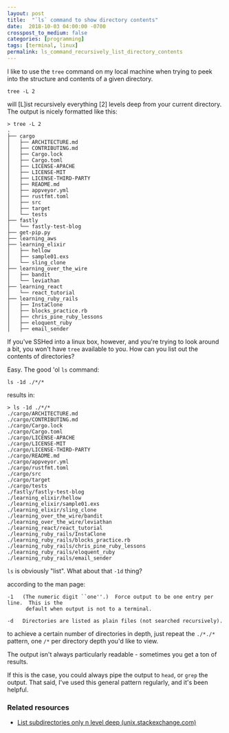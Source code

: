 ```yaml
---
layout: post
title:  "`ls` command to show directory contents"
date:  2018-10-03 04:00:00 -0700
crosspost_to_medium: false
categories: [programming]
tags: [terminal, linux]
permalink: ls_command_recursively_list_directory_contents
---
```


I like to use the `tree` command on my local machine when trying to peek into the structure and contents of a given directory.

```
tree -L 2
```

will [L]ist recursively everything [2] levels deep from your current directory. The output is nicely formatted like this:

```
> tree -L 2
.
├── cargo
│   ├── ARCHITECTURE.md
│   ├── CONTRIBUTING.md
│   ├── Cargo.lock
│   ├── Cargo.toml
│   ├── LICENSE-APACHE
│   ├── LICENSE-MIT
│   ├── LICENSE-THIRD-PARTY
│   ├── README.md
│   ├── appveyor.yml
│   ├── rustfmt.toml
│   ├── src
│   ├── target
│   └── tests
├── fastly
│   └── fastly-test-blog
├── get-pip.py
├── learning_aws
├── learning_elixir
│   ├── hellow
│   ├── sample01.exs
│   └── sling_clone
├── learning_over_the_wire
│   ├── bandit
│   └── leviathan
├── learning_react
│   └── react_tutorial
├── learning_ruby_rails
│   ├── InstaClone
│   ├── blocks_practice.rb
│   ├── chris_pine_ruby_lessons
│   ├── eloquent_ruby
│   ├── email_sender
```

If you've SSHed into a linux box, however, and you're trying to look around a bit, you won't have `tree` available to you. How can you list out the contents of directories?

Easy. The good 'ol `ls` command:

<!--more-->


```
ls -1d ./*/*
```

results in:


```
> ls -1d ./*/*
./cargo/ARCHITECTURE.md
./cargo/CONTRIBUTING.md
./cargo/Cargo.lock
./cargo/Cargo.toml
./cargo/LICENSE-APACHE
./cargo/LICENSE-MIT
./cargo/LICENSE-THIRD-PARTY
./cargo/README.md
./cargo/appveyor.yml
./cargo/rustfmt.toml
./cargo/src
./cargo/target
./cargo/tests
./fastly/fastly-test-blog
./learning_elixir/hellow
./learning_elixir/sample01.exs
./learning_elixir/sling_clone
./learning_over_the_wire/bandit
./learning_over_the_wire/leviathan
./learning_react/react_tutorial
./learning_ruby_rails/InstaClone
./learning_ruby_rails/blocks_practice.rb
./learning_ruby_rails/chris_pine_ruby_lessons
./learning_ruby_rails/eloquent_ruby
./learning_ruby_rails/email_sender
```

`ls` is obviously "list". What about that `-1d` thing?

according to the man page:

```
-1   (The numeric digit ``one''.)  Force output to be one entry per line.  This is the
      default when output is not to a terminal.
         
-d   Directories are listed as plain files (not searched recursively).
```

to achieve a certain number of directories in depth, just repeat the `./*./*` pattern, one `/*` per directory depth you'd like to view. 

The output isn't always particularly readable - sometimes you get a ton of results. 

If this is the case, you could always pipe the output to `head`, or `grep` the output. That said, I've used this general pattern regularly, and it's been helpful.


### Related resources

- [List subdirectories only n level deep (unix.stackexchange.com)](https://unix.stackexchange.com/questions/93323/list-subdirectories-only-n-level-deep)